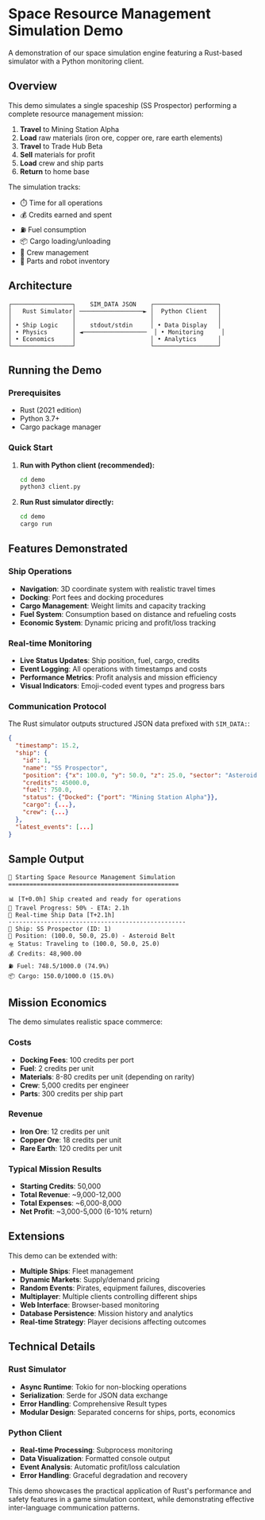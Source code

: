 # Space Resource Management Simulation Demo

A demonstration of our space simulation engine featuring a Rust-based simulator with a Python monitoring client.

## Overview

This demo simulates a single spaceship (SS Prospector) performing a complete resource management mission:

1. **Travel** to Mining Station Alpha
2. **Load** raw materials (iron ore, copper ore, rare earth elements)
3. **Travel** to Trade Hub Beta  
4. **Sell** materials for profit
5. **Load** crew and ship parts
6. **Return** to home base

The simulation tracks:
- ⏱️ Time for all operations
- 💰 Credits earned and spent
- ⛽ Fuel consumption
- 📦 Cargo loading/unloading
- 👥 Crew management
- 🔧 Parts and robot inventory

## Architecture

```
┌─────────────────┐    SIM_DATA JSON    ┌──────────────────┐
│   Rust Simulator│ ──────────────────► │  Python Client   │
│                 │                     │                  │
│ • Ship Logic    │    stdout/stdin     │ • Data Display   │
│ • Physics       │ ◄──────────────────  │ • Monitoring     │
│ • Economics     │                     │ • Analytics      │
└─────────────────┘                     └──────────────────┘
```

## Running the Demo

### Prerequisites

- Rust (2021 edition)
- Python 3.7+
- Cargo package manager

### Quick Start

1. **Run with Python client (recommended):**
   ```bash
   cd demo
   python3 client.py
   ```

2. **Run Rust simulator directly:**
   ```bash
   cd demo
   cargo run
   ```

## Features Demonstrated

### Ship Operations
- **Navigation**: 3D coordinate system with realistic travel times
- **Docking**: Port fees and docking procedures
- **Cargo Management**: Weight limits and capacity tracking
- **Fuel System**: Consumption based on distance and refueling costs
- **Economic System**: Dynamic pricing and profit/loss tracking

### Real-time Monitoring
- **Live Status Updates**: Ship position, fuel, cargo, credits
- **Event Logging**: All operations with timestamps and costs
- **Performance Metrics**: Profit analysis and mission efficiency
- **Visual Indicators**: Emoji-coded event types and progress bars

### Communication Protocol
The Rust simulator outputs structured JSON data prefixed with `SIM_DATA:`:

```json
{
  "timestamp": 15.2,
  "ship": {
    "id": 1,
    "name": "SS Prospector",
    "position": {"x": 100.0, "y": 50.0, "z": 25.0, "sector": "Asteroid Belt"},
    "credits": 45000.0,
    "fuel": 750.0,
    "status": {"Docked": {"port": "Mining Station Alpha"}},
    "cargo": {...},
    "crew": {...}
  },
  "latest_events": [...]
}
```

## Sample Output

```
🚀 Starting Space Resource Management Simulation
================================================

📊 [T+0.0h] Ship created and ready for operations
🚀 Travel Progress: 50% - ETA: 2.1h
📡 Real-time Ship Data [T+2.1h]
--------------------------------------------------
🚢 Ship: SS Prospector (ID: 1)
📍 Position: (100.0, 50.0, 25.0) - Asteroid Belt
🛸 Status: Traveling to (100.0, 50.0, 25.0)
💰 Credits: 48,900.00
⛽ Fuel: 748.5/1000.0 (74.9%)
📦 Cargo: 150.0/1000.0 (15.0%)
```

## Mission Economics

The demo simulates realistic space commerce:

### Costs
- **Docking Fees**: 100 credits per port
- **Fuel**: 2 credits per unit
- **Materials**: 8-80 credits per unit (depending on rarity)
- **Crew**: 5,000 credits per engineer
- **Parts**: 300 credits per ship part

### Revenue
- **Iron Ore**: 12 credits per unit
- **Copper Ore**: 18 credits per unit  
- **Rare Earth**: 120 credits per unit

### Typical Mission Results
- **Starting Credits**: 50,000
- **Total Revenue**: ~9,000-12,000
- **Total Expenses**: ~6,000-8,000
- **Net Profit**: ~3,000-5,000 (6-10% return)

## Extensions

This demo can be extended with:

- **Multiple Ships**: Fleet management
- **Dynamic Markets**: Supply/demand pricing
- **Random Events**: Pirates, equipment failures, discoveries
- **Multiplayer**: Multiple clients controlling different ships
- **Web Interface**: Browser-based monitoring
- **Database Persistence**: Mission history and analytics
- **Real-time Strategy**: Player decisions affecting outcomes

## Technical Details

### Rust Simulator
- **Async Runtime**: Tokio for non-blocking operations
- **Serialization**: Serde for JSON data exchange
- **Error Handling**: Comprehensive Result types
- **Modular Design**: Separated concerns for ships, ports, economics

### Python Client  
- **Real-time Processing**: Subprocess monitoring
- **Data Visualization**: Formatted console output
- **Event Analysis**: Automatic profit/loss calculation
- **Error Handling**: Graceful degradation and recovery

This demo showcases the practical application of Rust's performance and safety features in a game simulation context, while demonstrating effective inter-language communication patterns.